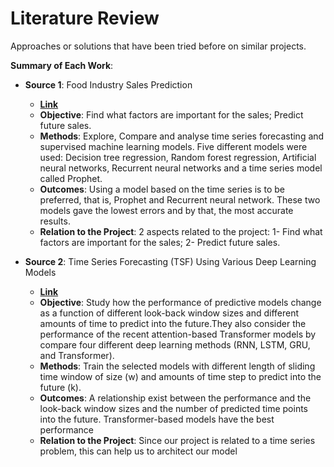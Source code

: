 # Literature Review

Approaches or solutions that have been tried before on similar projects.

**Summary of Each Work**:

- **Source 1**: Food Industry Sales Prediction

  - **[Link](https://www.diva-portal.org/smash/get/diva2:1563491/FULLTEXT01.pdf)**
  - **Objective**: Find what factors are important for the sales; Predict future sales.
  - **Methods**: Explore, Compare and analyse time series forecasting and supervised machine learning models. Five different models were used: Decision tree regression, Random forest regression, Artificial neural networks, Recurrent neural networks and a time series model called Prophet.
  - **Outcomes**: Using a model based on the time series is to be preferred, that is, Prophet and Recurrent neural network. These two models gave the lowest errors and by that, the most accurate results.
  - **Relation to the Project**: 2 aspects related to the project: 1- Find what factors are important for the sales; 2- Predict future sales.

- **Source 2**: Time Series Forecasting (TSF) Using Various Deep Learning Models

  - **[Link](https://arxiv.org/ftp/arxiv/papers/2204/2204.11115.pdf)**
  - **Objective**: Study how the performance of predictive models change as a function of different look-back window sizes and different amounts of time to predict into the future.They also consider the performance of the recent attention-based Transformer models by compare four different deep learning methods (RNN, LSTM, GRU, and Transformer).
  - **Methods**: Train the selected models with different length of sliding time window of size (w) and amounts of time step to predict into the future (k).
  - **Outcomes**: A relationship exist between the performance and the look-back window sizes and the number of predicted time points into the future. Transformer-based models have the best performance
  - **Relation to the Project**: Since our project is related to a time series problem, this can help us to architect our model
